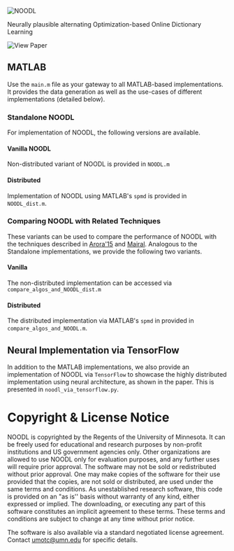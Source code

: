 ![NOODL](https://github.com/srambhatla/NOODL/blob/master/extras/logo.png "NOODL")

Neurally plausible alternating Optimization-based Online Dictionary Learning 

![View Paper](https://openreview.net/forum?id=HJeu43ActQ)

## MATLAB
Use the `main.m` file as your gateway to all MATLAB-based implementations. It provides the data generation as well as the use-cases of different implementations (detailed below).

### Standalone NOODL
For implementation of NOODL, the following versions are available.

#### Vanilla NOODL
Non-distributed variant of NOODL is provided in `NOODL.m`

#### Distributed
Implementation of NOODL using MATLAB's `spmd` is provided in `NOODL_dist.m`.

### Comparing NOODL with Related Techniques
These variants can be used to compare the performance of NOODL with the techniques described in [Arora'15](http://proceedings.mlr.press/v40/Arora15.html) and [Mairal](https://dl.acm.org/citation.cfm?id=1553463). Analogous to the Standalone implementations, we provide the following two variants.

#### Vanilla
The non-distributed implementation can be accessed via `compare_algos_and_NOODL_dist.m`

#### Distributed
The distributed implementation via MATLAB's `spmd` in provided in `compare_algos_and_NOODL.m`.

## Neural Implementation via TensorFlow
In addition to the MATLAB implementations, we also provide an implementation of NOODL via `TensorFlow` to showcase the highly distributed implementation using neural architecture, as shown in the paper. This is presented in `noodl_via_tensorflow.py`.

# Copyright & License Notice
NOODL is copyrighted by the Regents of the University of Minnesota. It can be freely used for educational and research purposes by non-profit institutions and US government agencies only. Other organizations are allowed to use NOODL only for evaluation purposes, and any further uses will require prior approval. The software may not be sold or redistributed without prior approval. One may make copies of the software for their use provided that the copies, are not sold or distributed, are used under the same terms and conditions.
As unestablished research software, this code is provided on an "as is'' basis without warranty of any kind, either expressed or implied. The downloading, or executing any part of this software constitutes an implicit agreement to these terms. These terms and conditions are subject to change at any time without prior notice. 

The software is also available via a standard negotiated license agreement. Contact umotc@umn.edu for specific details.
